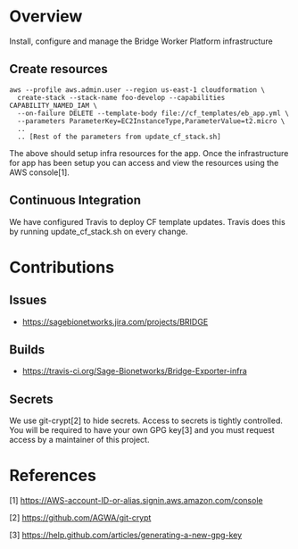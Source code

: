 # Overview
Install, configure and manage the Bridge Worker Platform infrastructure


## Create resources


```
aws --profile aws.admin.user --region us-east-1 cloudformation \
  create-stack --stack-name foo-develop --capabilities CAPABILITY_NAMED_IAM \
  --on-failure DELETE --template-body file://cf_templates/eb_app.yml \
  --parameters ParameterKey=EC2InstanceType,ParameterValue=t2.micro \
  ..
  .. [Rest of the parameters from update_cf_stack.sh]
```

The above should setup infra resources for the app.  Once the infrastructure for app has been setup
you can access and view the resources using the AWS console[1].


## Continuous Integration
We have configured Travis to deploy CF template updates.  Travis does this by running update_cf_stack.sh on every
change.


# Contributions

## Issues
* https://sagebionetworks.jira.com/projects/BRIDGE

## Builds
* https://travis-ci.org/Sage-Bionetworks/Bridge-Exporter-infra

## Secrets

We use git-crypt[2] to hide secrets.  Access to secrets is tightly controlled.  You will be required to
have your own GPG key[3] and you must request access by a maintainer of this project.



# References

[1] https://AWS-account-ID-or-alias.signin.aws.amazon.com/console

[2] https://github.com/AGWA/git-crypt

[3] https://help.github.com/articles/generating-a-new-gpg-key
